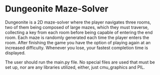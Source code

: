 # Dungeonite Maze-Solver

Dungeonite is a 2D maze-solver where the player navigates three rooms, two of them being composed of large mazes, which they must traverse, collecting a key from each room before being capable of entering the end room. Each maze is randomly generated each time the player enters the room. After finishing the game you have the option of playing again at an increased difficulty. Whenever you lose, your fastest completion time is displayed. 

The user should run the main.py file. No special files are used that must be set up, nor are any libraries utilized, either, just cmu_graphics and PIL. 


